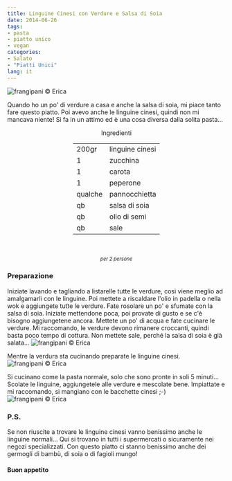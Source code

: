 ```yaml
---
title: Linguine Cinesi con Verdure e Salsa di Soia
date: 2014-06-26
tags:
- pasta
- piatto unico
- vegan
categories:
- Salato
- "Piatti Unici"
lang: it
---
```

![](header.jpg "frangipani © Erica")

Quando ho un po' di verdure a casa e anche la salsa di soia, mi piace tanto fare questo piatto. Poi avevo anche le linguine cinesi, quindi non mi mancava niente! Si fa in un attimo ed è una cosa diversa dalla solita pasta...


<div id="wrapper" style="text-align: center">
  <div id="yourdiv" style="display: inline-block;">
    <div class="ingredients">
      <div class="ingredients-title">Ingredienti</div>
      <table>
        <tbody>
          <tr>
            <td>200gr</td>
            <td>linguine cinesi</td>
          </tr>
          <tr>
            <td>1</td>
            <td>zucchina</td>
          </tr>
          <tr>
            <td>1</td>
            <td>carota</td>
          </tr>
          <tr>
            <td>1</td>
            <td>peperone</td>
          </tr>
          <tr>
            <td>qualche</td>
            <td>pannocchietta</td>
          </tr>
          <tr>
            <td>qb</td>
            <td>salsa di soia</td>
          </tr>
          <tr>
            <td>qb</td>
            <td>olio di semi</td>
          </tr>
          <tr>
            <td>qb</td>
            <td>sale</td>
          </tr>
        </tbody>
      </table>
      <br></br>
      <i class="pull-right" style="font-size: 80%;">per 2 persone</i>
    </div>
  </div>
</div>


<h3>
  <font color="grey">
    <i class="fa fa-cogs"></i>
  </font> Preparazione
</h3>

Iniziate lavando e tagliando a listarelle tutte le verdure, così viene meglio ad amalgamarli con le linguine. Poi mettete a riscaldare l'olio in padella o nella wok e aggiungete tutte le verdure. Fate rosolare un po' e sfumate con la salsa di soia. Iniziate mettendone poca, poi provate di gusto e se c'è bisogno aggiungetene ancora. Mettete un po' di acqua e fate cucinare le verdure. Mi raccomando, le verdure devono rimanere croccanti, quindi basta poco tempo di cottura. Non mettete sale, perché la salsa di soia è già salata...
![](verdure.jpg "frangipani © Erica")

Mentre la verdura sta cucinando preparate le linguine cinesi. 
![](linguine.jpg "frangipani © Erica")

Si cucinano come la pasta normale, solo che sono pronte in soli 5 minuti... Scolate le linguine, aggiungetele alle verdure e mescolate bene. Impiattate e mi raccomando, si mangiano con le bacchette cinesi ;-)
![](risultato.jpg "frangipani © Erica")


<h3>
  <font color="#FFCC00">
    <i class="fa fa-lightbulb-o"></i>
  </font> P.S.
</h3>

Se non riuscite a trovare le linguine cinesi vanno benissimo anche le linguine normali... Qui si trovano in tutti i supermercati o sicuramente nei negozi specializzati. Con questo piatto ci stanno benissimo anche dei germogli di bambù, di soia o di fagioli mungo!

<h4>Buon appetito
  <font color="red">
    <i class="fa fa-smile-o"></i>
  </font>
</h4>